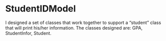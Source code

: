 # StudentIDModel
I designed a set of classes that work together to support a “student” class that will print his/her information. The classes designed are: GPA, StudentInfor, Student.
